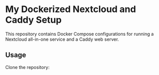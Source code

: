 # My Dockerized Nextcloud and Caddy Setup

This repository contains Docker Compose configurations for running a Nextcloud all-in-one service and a Caddy web server. 

## Usage

Clone the repository:

